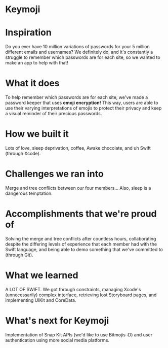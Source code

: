 # Keymoji

# Inspiration
Do you ever have 10 million variations of passwords for your 5 million different emails and usernames? We definitely do, and it's constantly a struggle to remember which passwords are for each site, so we wanted to make an app to help with that!

# What it does
To help remember which passwords are for each site, we've made a password keeper that uses **emoji encryption!** This way, users are able to use their varying interpretations of emojis to protect their privacy and keep a visual reminder of their precious passwords.

# How we built it
Lots of love, sleep deprivation, coffee, Awake chocolate, and uh Swift (through Xcode).

# Challenges we ran into
Merge and tree conflicts between our four members... Also, sleep is a dangerous temptation.

# Accomplishments that we're proud of
Solving the merge and tree conflicts after countless hours, collaborating despite the differing levels of experience that each member had with the Swift language, and being able to demo something that we've committed to (through Git).

# What we learned
A LOT OF SWIFT. We got through constraints, managing Xcode's (unnecessarily) complex interface, retrieving lost Storyboard pages, and implementing UIKit and CoreData.

# What's next for Keymoji
Implementation of Snap Kit APIs (we'd like to use Bitmojis :D) and user authentication using more social media platforms.
